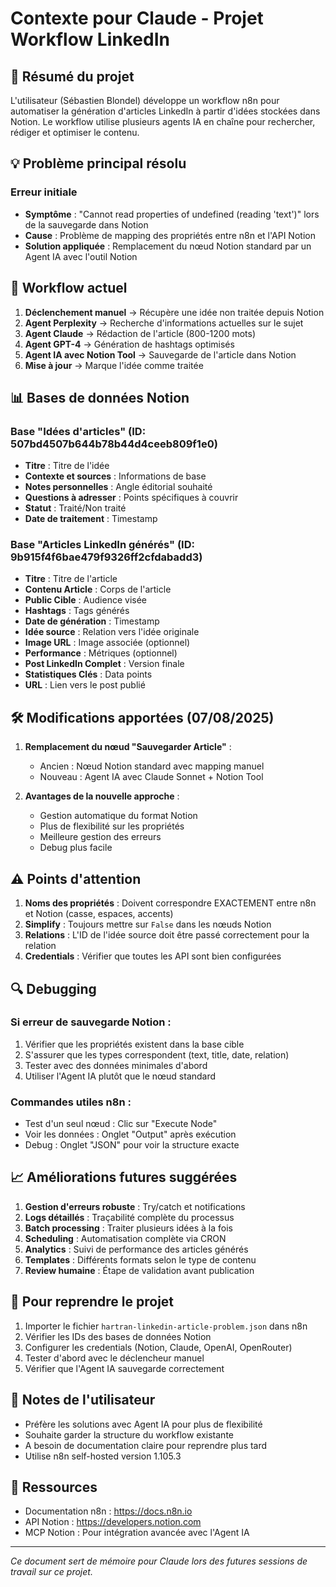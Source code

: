 # Contexte pour Claude - Projet Workflow LinkedIn

## 🎯 Résumé du projet

L'utilisateur (Sébastien Blondel) développe un workflow n8n pour automatiser la génération d'articles LinkedIn à partir d'idées stockées dans Notion. Le workflow utilise plusieurs agents IA en chaîne pour rechercher, rédiger et optimiser le contenu.

## 💡 Problème principal résolu

### Erreur initiale
- **Symptôme** : "Cannot read properties of undefined (reading 'text')" lors de la sauvegarde dans Notion
- **Cause** : Problème de mapping des propriétés entre n8n et l'API Notion
- **Solution appliquée** : Remplacement du nœud Notion standard par un Agent IA avec l'outil Notion

## 🔄 Workflow actuel

1. **Déclenchement manuel** → Récupère une idée non traitée depuis Notion
2. **Agent Perplexity** → Recherche d'informations actuelles sur le sujet
3. **Agent Claude** → Rédaction de l'article (800-1200 mots)
4. **Agent GPT-4** → Génération de hashtags optimisés
5. **Agent IA avec Notion Tool** → Sauvegarde de l'article dans Notion
6. **Mise à jour** → Marque l'idée comme traitée

## 📊 Bases de données Notion

### Base "Idées d'articles" (ID: 507bd4507b644b78b44d4ceeb809f1e0)
- **Titre** : Titre de l'idée
- **Contexte et sources** : Informations de base
- **Notes personnelles** : Angle éditorial souhaité
- **Questions à adresser** : Points spécifiques à couvrir
- **Statut** : Traité/Non traité
- **Date de traitement** : Timestamp

### Base "Articles LinkedIn générés" (ID: 9b915f4f6bae479f9326ff2cfdabadd3)
- **Titre** : Titre de l'article
- **Contenu Article** : Corps de l'article
- **Public Cible** : Audience visée
- **Hashtags** : Tags générés
- **Date de génération** : Timestamp
- **Idée source** : Relation vers l'idée originale
- **Image URL** : Image associée (optionnel)
- **Performance** : Métriques (optionnel)
- **Post LinkedIn Complet** : Version finale
- **Statistiques Clés** : Data points
- **URL** : Lien vers le post publié

## 🛠️ Modifications apportées (07/08/2025)

1. **Remplacement du nœud "Sauvegarder Article"** :
   - Ancien : Nœud Notion standard avec mapping manuel
   - Nouveau : Agent IA avec Claude Sonnet + Notion Tool
   
2. **Avantages de la nouvelle approche** :
   - Gestion automatique du format Notion
   - Plus de flexibilité sur les propriétés
   - Meilleure gestion des erreurs
   - Debug plus facile

## ⚠️ Points d'attention

1. **Noms des propriétés** : Doivent correspondre EXACTEMENT entre n8n et Notion (casse, espaces, accents)
2. **Simplify** : Toujours mettre sur `False` dans les nœuds Notion
3. **Relations** : L'ID de l'idée source doit être passé correctement pour la relation
4. **Credentials** : Vérifier que toutes les API sont bien configurées

## 🔍 Debugging

### Si erreur de sauvegarde Notion :
1. Vérifier que les propriétés existent dans la base cible
2. S'assurer que les types correspondent (text, title, date, relation)
3. Tester avec des données minimales d'abord
4. Utiliser l'Agent IA plutôt que le nœud standard

### Commandes utiles n8n :
- Test d'un seul nœud : Clic sur "Execute Node"
- Voir les données : Onglet "Output" après exécution
- Debug : Onglet "JSON" pour voir la structure exacte

## 📈 Améliorations futures suggérées

1. **Gestion d'erreurs robuste** : Try/catch et notifications
2. **Logs détaillés** : Traçabilité complète du processus
3. **Batch processing** : Traiter plusieurs idées à la fois
4. **Scheduling** : Automatisation complète via CRON
5. **Analytics** : Suivi de performance des articles générés
6. **Templates** : Différents formats selon le type de contenu
7. **Review humaine** : Étape de validation avant publication

## 🚀 Pour reprendre le projet

1. Importer le fichier `hartran-linkedin-article-problem.json` dans n8n
2. Vérifier les IDs des bases de données Notion
3. Configurer les credentials (Notion, Claude, OpenAI, OpenRouter)
4. Tester d'abord avec le déclencheur manuel
5. Vérifier que l'Agent IA sauvegarde correctement

## 📝 Notes de l'utilisateur

- Préfère les solutions avec Agent IA pour plus de flexibilité
- Souhaite garder la structure du workflow existante
- A besoin de documentation claire pour reprendre plus tard
- Utilise n8n self-hosted version 1.105.3

## 🔗 Ressources

- Documentation n8n : https://docs.n8n.io
- API Notion : https://developers.notion.com
- MCP Notion : Pour intégration avancée avec l'Agent IA

---

*Ce document sert de mémoire pour Claude lors des futures sessions de travail sur ce projet.*